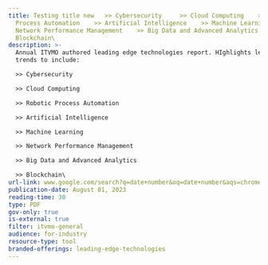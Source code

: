 ```yaml
---
title: Testing title new   >> Cybersecurity     >> Cloud Computing    >> Robotic
  Process Automation    >> Artificial Intelligence    >> Machine Learning    >>
  Network Performance Management    >> Big Data and Advanced Analytics    >>
  Blockchain\
description: >-
  Annual ITVMO authored leading edge technologies report. HIghlights leading
  trends to include: 

  >> Cybersecurity 

  >> Cloud Computing

  >> Robotic Process Automation

  >> Artificial Intelligence

  >> Machine Learning

  >> Network Performance Management

  >> Big Data and Advanced Analytics

  >> Blockchain\
url-link: www.google.com/search?q=date+number&oq=date+number&aqs=chrome.0.0i512l5j69i64l3.1641j0j9&sourceid=chrome&ie=UTF-8
publication-date: August 01, 2023
reading-time: 30
type: PDF
gov-only: true
is-external: true
filter: itvmo-general
audience: for-industry
resource-type: tool
branded-offerings: leading-edge-technologies
---
```

